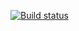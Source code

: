 [![Build status](https://ci.appveyor.com/api/projects/status/ldwppbdk2g0y06yi?svg=true)](https://ci.appveyor.com/project/nik-olay-93/lab04)
